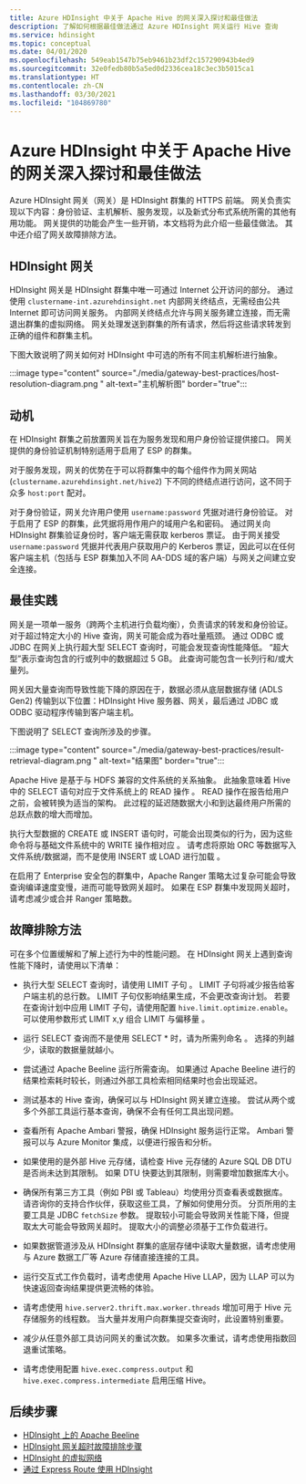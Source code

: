 ```yaml
---
title: Azure HDInsight 中关于 Apache Hive 的网关深入探讨和最佳做法
description: 了解如何根据最佳做法通过 Azure HDInsight 网关运行 Hive 查询
ms.service: hdinsight
ms.topic: conceptual
ms.date: 04/01/2020
ms.openlocfilehash: 549eab1547b75eb9461b23df2c157290943b4ed9
ms.sourcegitcommit: 32e0fedb80b5a5ed0d2336cea18c3ec3b5015ca1
ms.translationtype: HT
ms.contentlocale: zh-CN
ms.lasthandoff: 03/30/2021
ms.locfileid: "104869780"
---
```

# <a name="gateway-deep-dive-and-best-practices-for-apache-hive-in-azure-hdinsight"></a>Azure HDInsight 中关于 Apache Hive 的网关深入探讨和最佳做法

Azure HDInsight 网关（网关）是 HDInsight 群集的 HTTPS 前端。 网关负责实现以下内容：身份验证、主机解析、服务发现，以及新式分布式系统所需的其他有用功能。 网关提供的功能会产生一些开销，本文档将为此介绍一些最佳做法。 其中还介绍了网关故障排除方法。

## <a name="the-hdinsight-gateway"></a>HDInsight 网关

HDInsight 网关是 HDInsight 群集中唯一可通过 Internet 公开访问的部分。 通过使用 `clustername-int.azurehdinsight.net` 内部网关终结点，无需经由公共 Internet 即可访问网关服务。 内部网关终结点允许与网关服务建立连接，而无需退出群集的虚拟网络。 网关处理发送到群集的所有请求，然后将这些请求转发到正确的组件和群集主机。

下图大致说明了网关如何对 HDInsight 中可选的所有不同主机解析进行抽象。

:::image type="content" source="./media/gateway-best-practices/host-resolution-diagram.png " alt-text="主机解析图" border="true":::

## <a name="motivation"></a>动机

在 HDInsight 群集之前放置网关旨在为服务发现和用户身份验证提供接口。 网关提供的身份验证机制特别适用于启用了 ESP 的群集。

对于服务发现，网关的优势在于可以将群集中的每个组件作为网关网站 (`clustername.azurehdinsight.net/hive2`) 下不同的终结点进行访问，这不同于众多 `host:port` 配对。

对于身份验证，网关允许用户使用 `username:password` 凭据对进行身份验证。 对于启用了 ESP 的群集，此凭据将用作用户的域用户名和密码。 通过网关向 HDInsight 群集验证身份时，客户端无需获取 kerberos 票证。 由于网关接受 `username:password` 凭据并代表用户获取用户的 Kerberos 票证，因此可以在任何客户端主机（包括与 ESP 群集加入不同 AA-DDS 域的客户端）与网关之间建立安全连接。

## <a name="best-practices"></a>最佳实践

网关是一项单一服务（跨两个主机进行负载均衡），负责请求的转发和身份验证。 对于超过特定大小的 Hive 查询，网关可能会成为吞吐量瓶颈。 通过 ODBC 或 JDBC 在网关上执行超大型 SELECT 查询时，可能会发现查询性能降低。 “超大型”表示查询包含的行或列中的数据超过 5 GB。 此查询可能包含一长列行和/或大量列。

网关因大量查询而导致性能下降的原因在于，数据必须从底层数据存储 (ADLS Gen2) 传输到以下位置：HDInsight Hive 服务器、网关，最后通过 JDBC 或 ODBC 驱动程序传输到客户端主机。

下图说明了 SELECT 查询所涉及的步骤。

:::image type="content" source="./media/gateway-best-practices/result-retrieval-diagram.png " alt-text="结果图" border="true":::

Apache Hive 是基于与 HDFS 兼容的文件系统的关系抽象。 此抽象意味着 Hive 中的 SELECT 语句对应于文件系统上的 READ 操作 。 READ 操作在报告给用户之前，会被转换为适当的架构。 此过程的延迟随数据大小和到达最终用户所需的总跃点数的增大而增加。

执行大型数据的 CREATE 或 INSERT 语句时，可能会出现类似的行为，因为这些命令将与基础文件系统中的 WRITE 操作相对应  。 请考虑将原始 ORC 等数据写入文件系统/数据湖，而不是使用 INSERT 或 LOAD 进行加载 。

在启用了 Enterprise 安全包的群集中，Apache Ranger 策略太过复杂可能会导致查询编译速度变慢，进而可能导致网关超时。 如果在 ESP 群集中发现网关超时，请考虑减少或合并 Ranger 策略数。

## <a name="troubleshooting-techniques"></a>故障排除方法

可在多个位置缓解和了解上述行为中的性能问题。 在 HDInsight 网关上遇到查询性能下降时，请使用以下清单：

* 执行大型 SELECT 查询时，请使用 LIMIT 子句 。 LIMIT 子句将减少报告给客户端主机的总行数。 LIMIT 子句仅影响结果生成，不会更改查询计划。 若要在查询计划中应用 LIMIT 子句，请使用配置 `hive.limit.optimize.enable`。 可以使用参数形式 LIMIT x,y 组合 LIMIT 与偏移量 。

* 运行 SELECT 查询而不是使用 SELECT \* 时，请为所需列命名 。 选择的列越少，读取的数据量就越小。

* 尝试通过 Apache Beeline 运行所需查询。 如果通过 Apache Beeline 进行的结果检索耗时较长，则通过外部工具检索相同结果时也会出现延迟。

* 测试基本的 Hive 查询，确保可以与 HDInsight 网关建立连接。 尝试从两个或多个外部工具运行基本查询，确保不会有任何工具出现问题。

* 查看所有 Apache Ambari 警报，确保 HDInsight 服务运行正常。 Ambari 警报可以与 Azure Monitor 集成，以便进行报告和分析。

* 如果使用的是外部 Hive 元存储，请检查 Hive 元存储的 Azure SQL DB DTU 是否尚未达到其限制。 如果 DTU 快要达到其限制，则需要增加数据库大小。

* 确保所有第三方工具（例如 PBI 或 Tableau）均使用分页查看表或数据库。 请咨询你的支持合作伙伴，获取这些工具，了解如何使用分页。 分页所用的主要工具是 JDBC `fetchSize` 参数。 提取较小可能会导致网关性能下降，但提取太大可能会导致网关超时。 提取大小的调整必须基于工作负载进行。

* 如果数据管道涉及从 HDInsight 群集的底层存储中读取大量数据，请考虑使用与 Azure 数据工厂等 Azure 存储直接连接的工具。

* 运行交互式工作负载时，请考虑使用 Apache Hive LLAP，因为 LLAP 可以为快速返回查询结果提供更流畅的体验。

* 请考虑使用 `hive.server2.thrift.max.worker.threads` 增加可用于 Hive 元存储服务的线程数。 当大量并发用户向群集提交查询时，此设置特别重要。

* 减少从任意外部工具访问网关的重试次数。 如果多次重试，请考虑使用指数回退重试策略。

* 请考虑使用配置 `hive.exec.compress.output` 和 `hive.exec.compress.intermediate` 启用压缩 Hive。

## <a name="next-steps"></a>后续步骤

* [HDInsight 上的 Apache Beeline](../hadoop/apache-hadoop-use-hive-beeline.md)
* [HDInsight 网关超时故障排除步骤](./troubleshoot-gateway-timeout.md)
* [HDInsight 的虚拟网络](../hdinsight-plan-virtual-network-deployment.md)
* [通过 Express Route 使用 HDInsight](../connect-on-premises-network.md)